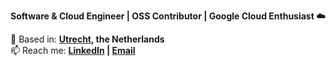 **Software & Cloud Engineer | OSS Contributor | Google Cloud Enthusiast ☁️**  

📍 Based in: __[Utrecht](https://en.wikipedia.org/wiki/Utrecht), the Netherlands__  
📫 Reach me: __[LinkedIn](https://linkedin.com/in/ramonvermeulen) | [Email](mailto:ramonvermeulen98@gmail.com)__  
